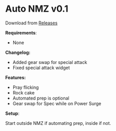 
# Auto NMZ v0.1

Download from [Releases](https://github.com/xsmar/OzPluginsPublic/releases/tag/release)

**Requirements**:
- None


**Changelog:**
- Added gear swap for special attack
- Fixed special attack widget

**Features:**
- Pray flicking
- Rock cake
- Automated prep is optional
- Gear swap for Spec while on Power Surge

**Setup**:

Start outside NMZ if automating prep, inside if not.